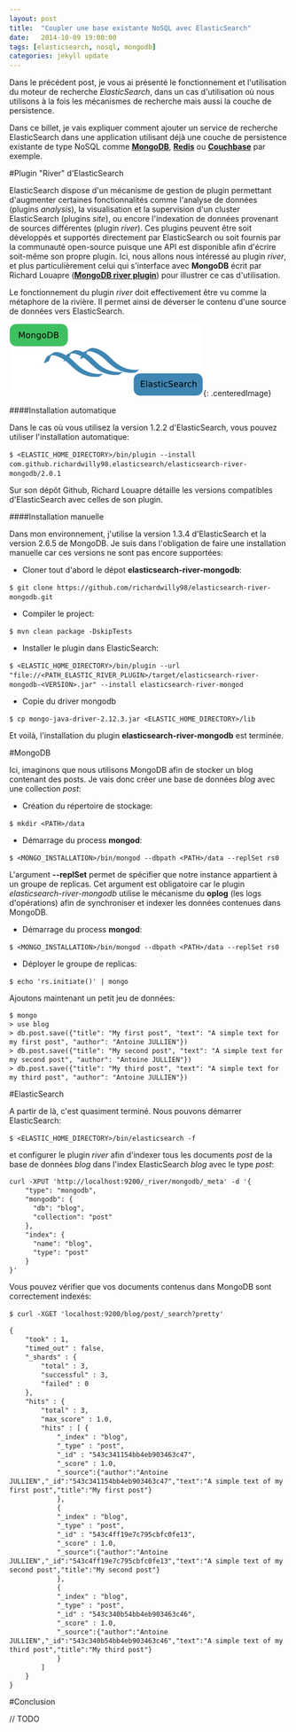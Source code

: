```yaml
---
layout: post
title:  "Coupler une base existante NoSQL avec ElasticSearch"
date:   2014-10-09 19:00:00
tags: [elasticsearch, nosql, mongodb]
categories: jekyll update
---
```


Dans le précédent post, je vous ai présenté le fonctionnement et l'utilisation du moteur de recherche *ElasticSearch*, dans 
un cas d'utilisation où nous utilisons à la fois les mécanismes de recherche mais aussi la couche de persistence.

      
Dans ce billet, je vais expliquer comment ajouter un service de recherche ElasticSearch dans une application utilisant déjà une couche de persistence 
existante de type NoSQL comme [**MongoDB**](http://www.mongodb.org/), [**Redis**](http://redis.io/) ou [**Couchbase**](http://www.couchbase.com/fr) par exemple.

#Plugin "River" d'ElasticSearch

ElasticSearch dispose d'un mécanisme de gestion de plugin permettant d'augmenter certaines fonctionnalités comme l'analyse de données (plugins *analysis*), 
la visualisation et la supervision d'un cluster ElasticSearch (plugins *site*), ou encore l'indexation de données provenant 
de sources différentes (plugin *river*). Ces plugins peuvent être soit développés et supportés directement par ElasticSearch ou soit 
fournis par la communauté open-source puisque une API est disponible afin d'écrire soit-même son propre plugin.
Ici, nous allons nous intéressé au plugin *river*, et plus particulièrement celui qui s'interface avec **MongoDB** écrit 
par Richard Louapre ([**MongoDB river plugin**](https://github.com/richardwilly98/elasticsearch-river-mongodb)) pour illustrer 
ce cas d'utilisation.

<i class="fa fa-arrow-circle-right"></i> Le fonctionnement du plugin *river* doit effectivement être vu comme la métaphore de la rivière. Il permet ainsi de déverser
 le contenu d'une source de données vers ElasticSearch.
 
![Plugin River](/images/River.png){: .centeredImage}

####Installation automatique

Dans le cas où vous utilisez la version 1.2.2 d'ElasticSearch, vous pouvez utiliser l'installation automatique:

``$ <ELASTIC_HOME_DIRECTORY>/bin/plugin --install com.github.richardwilly98.elasticsearch/elasticsearch-river-mongodb/2.0.1``

<i class="fa fa-info-circle"></i> Sur son dépôt Github, Richard Louapre détaille les versions compatibles d'ElasticSearch avec celles de son plugin. 

####Installation manuelle

Dans mon environnement, j'utilise la version 1.3.4 d'ElasticSearch et la version 2.6.5 de MongoDB. Je suis dans l'obligation 
de faire une installation manuelle car ces versions ne sont pas encore supportées:

* Cloner tout d'abord le dépot **elasticsearch-river-mongodb**:

``$ git clone https://github.com/richardwilly98/elasticsearch-river-mongodb.git``

* Compiler le project:

``$ mvn clean package -DskipTests``

* Installer le plugin dans ElasticSearch:

``$ <ELASTIC_HOME_DIRECTORY>/bin/plugin --url "file://<PATH_ELASTIC_RIVER_PLUGIN>/target/elasticsearch-river-mongodb-<VERSION>.jar" --install elasticsearch-river-mongod``

* Copie du driver mongodb

``$ cp mongo-java-driver-2.12.3.jar <ELASTIC_HOME_DIRECTORY>/lib``
 
Et voilà, l'installation du plugin **elasticsearch-river-mongodb** est terminée.

#MongoDB
  
Ici, imaginons que nous utilisons MongoDB afin de stocker un blog contenant des posts. Je vais donc créer une 
base de données *blog* avec une collection *post*:

* Création du répertoire de stockage:

``$ mkdir <PATH>/data``

* Démarrage du process **mongod**:

``$ <MONGO_INSTALLATION>/bin/mongod --dbpath <PATH>/data --replSet rs0`` 

<i class="fa fa-info-circle"></i> L'argument **\--replSet** permet de spécifier que notre instance appartient à un groupe de replicas.
Cet argument est obligatoire car le plugin *elasticsearch-river-mongodb* utilise le mécanisme du **oplog** 
(les logs d'opérations) afin de synchroniser et indexer les données contenues dans MongoDB. 

* Démarrage du process **mongod**:

``$ <MONGO_INSTALLATION>/bin/mongod --dbpath <PATH>/data --replSet rs0`` 

* Déployer le groupe de replicas:

``$ echo 'rs.initiate()' | mongo``

Ajoutons maintenant un petit jeu de données:

    $ mongo
    > use blog
    > db.post.save({"title": "My first post", "text": "A simple text for my first post", "author": "Antoine JULLIEN"})
    > db.post.save({"title": "My second post", "text": "A simple text for my second post", "author": "Antoine JULLIEN"})
    > db.post.save({"title": "My third post", "text": "A simple text for my third post", "author": "Antoine JULLIEN"})
     
#ElasticSearch

A partir de là, c'est quasiment terminé. Nous pouvons démarrer ElasticSearch:

``$ <ELASTIC_HOME_DIRECTORY>/bin/elasticsearch -f``

et configurer le plugin *river* afin d'indexer tous les documents *post* de la base de données *blog* dans l'index ElasticSearch 
*blog* avec le type *post*:

    curl -XPUT 'http://localhost:9200/_river/mongodb/_meta' -d '{ 
        "type": "mongodb", 
        "mongodb": { 
          "db": "blog", 
          "collection": "post"
        }, 
        "index": {
          "name": "blog", 
          "type": "post" 
        }
    }'

Vous pouvez vérifier que vos documents contenus dans MongoDB sont correctement indexés:

``$ curl -XGET 'localhost:9200/blog/post/_search?pretty'``

    {
        "took" : 1,
        "timed_out" : false,
        "_shards" : {
            "total" : 3,
            "successful" : 3,
            "failed" : 0
        },
        "hits" : {
            "total" : 3,
            "max_score" : 1.0,
            "hits" : [ {
                "_index" : "blog",
                "_type" : "post",
                "_id" : "543c341154bb4eb903463c47",
                "_score" : 1.0,
                "_source":{"author":"Antoine JULLIEN","_id":"543c341154bb4eb903463c47","text":"A simple text of my first post","title":"My first post"}
                }, 
                {
                "_index" : "blog",
                "_type" : "post",
                "_id" : "543c4ff19e7c795cbfc0fe13",
                "_score" : 1.0,
                "_source":{"author":"Antoine JULLIEN","_id":"543c4ff19e7c795cbfc0fe13","text":"A simple text of my second post","title":"My second post"}
                }, 
                {
                "_index" : "blog",
                "_type" : "post",
                "_id" : "543c340b54bb4eb903463c46",
                "_score" : 1.0,
                "_source":{"author":"Antoine JULLIEN","_id":"543c340b54bb4eb903463c46","text":"A simple text of my third post","title":"My third post"}
                } 
            ]
        }
    }



#Conclusion

// TODO



